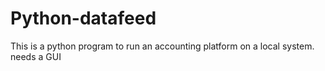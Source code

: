 # Python-datafeed
This is a python program to run an accounting platform on a local system. needs a GUI
